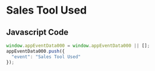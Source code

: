 # Sales Tool Used

### 

## Javascript Code
```js
window.appEventData000 = window.appEventData000 || [];
appEventData000.push({
  "event": "Sales Tool Used"
});
```




